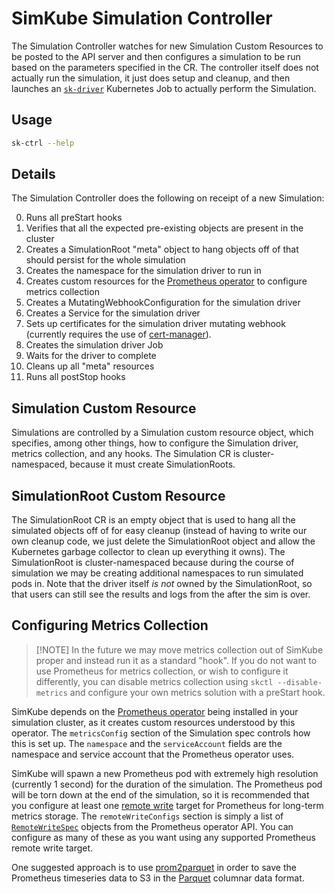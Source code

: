 <!--
template: docs.html
-->

# SimKube Simulation Controller

The Simulation Controller watches for new Simulation Custom Resources to be posted to the API server and then configures
a simulation to be run based on the parameters specified in the CR.  The controller itself does not actually run the
simulation, it just does setup and cleanup, and then launches an [`sk-driver`](./sk-driver.md) Kubernetes Job to
actually perform the Simulation.

## Usage

```bash exec="on" result="plain"
sk-ctrl --help
```

## Details

The Simulation Controller does the following on receipt of a new Simulation:

0. Runs all preStart hooks
1. Verifies that all the expected pre-existing objects are present in the cluster
2. Creates a SimulationRoot "meta" object to hang objects off of that should persist for the whole simulation
3. Creates the namespace for the simulation driver to run in
4. Creates custom resources for the [Prometheus operator](https://prometheus-operator.dev) to configure metrics
   collection
5. Creates a MutatingWebhookConfiguration for the simulation driver
6. Creates a Service for the simulation driver
7. Sets up certificates for the simulation driver mutating webhook (currently requires the use of
   [cert-manager](https://cert-manager.io)).
8. Creates the simulation driver Job
9. Waits for the driver to complete
10. Cleans up all "meta" resources
11. Runs all postStop hooks

## Simulation Custom Resource

Simulations are controlled by a Simulation custom resource object, which specifies, among other things, how to configure
the Simulation driver, metrics collection, and any hooks.  The Simulation CR is cluster-namespaced, because it must
create SimulationRoots.

## SimulationRoot Custom Resource

The SimulationRoot CR is an empty object that is used to hang all the simulated objects off of for easy cleanup (instead
of having to write our own cleanup code, we just delete the SimulationRoot object and allow the Kubernetes garbage
collector to clean up everything it owns).  The SimulationRoot is cluster-namespaced because during the course of
simulation we may be creating additional namespaces to run simulated pods in.  Note that the driver itself _is not_
owned by the SimulationRoot, so that users can still see the results and logs from the after the sim is over.

## Configuring Metrics Collection

> [!NOTE] In the future we may move metrics collection out of SimKube proper and instead run it as a standard "hook".
> If you do not want to use Prometheus for metrics collection, or wish to configure it differently, you can disable
> metrics collection using `skctl --disable-metrics` and configure your own metrics solution with a preStart hook.

SimKube depends on the [Prometheus operator](https://prometheus-operator.dev) being installed in your simulation
cluster, as it creates custom resources understood by this operator.  The `metricsConfig` section of the Simulation spec
controls how this is set up.  The `namespace` and the `serviceAccount` fields are the namespace and service account that
the Prometheus operator uses.

SimKube will spawn a new Prometheus pod with extremely high resolution (currently 1 second) for the duration of the
simulation.  The Prometheus pod will be torn down at the end of the simulation, so it is recommended that you configure
at least one [remote write](https://prometheus.io/docs/prometheus/latest/configuration/configuration/#remote_write)
target for Prometheus for long-term metrics storage.  The `remoteWriteConfigs` section is simply a list of
[`RemoteWriteSpec`](https://prometheus-operator.dev/docs/operator/api/#monitoring.coreos.com/v1.RemoteWriteSpec) objects
from the Prometheus operator API.  You can configure as many of these as you want using any supported Prometheus remote
write target.

One suggested approach is to use [prom2parquet](https://github.com/acrlabs/prom2parquet) in order to save the Prometheus
timeseries data to S3 in the [Parquet](https://parquet.apache.org) columnar data format.
